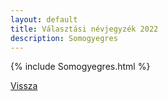 ```yaml
---
layout: default
title: Választási névjegyzék 2022
description: Somogyegres
---
```


{% include Somogyegres.html %}

[Vissza](./)
